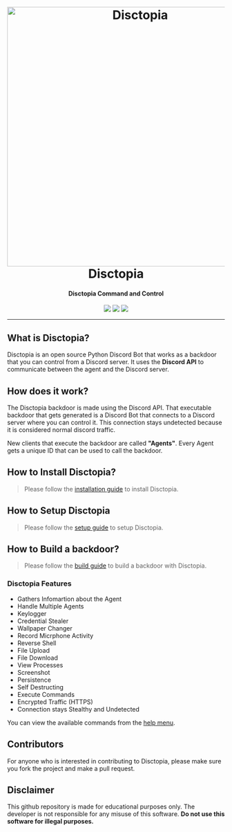 <h1 align="center">
  <br>
  <a href="https://github.com/3ct0s/"><img src="https://i.ibb.co/K0RqpVb/disctopia.png" width=600 weigth=500 alt="Disctopia"></a>
  <br>
  Disctopia
  <br>
</h1>

<h4 align="center">Disctopia Command and Control</h4>

<p align="center">
    <img src="https://img.shields.io/badge/Backdoor_Platform-Windows-blue">
    <img src="https://img.shields.io/badge/Version-1.2.0-blue">
    <img src="https://img.shields.io/badge/Python-3.8.9-blue">
</p>

---

## What is Disctopia?

Disctopia is an open source Python Discord Bot that works as a backdoor that you can control from a Discord server. It uses the **Discord API** to communicate between the agent and the Discord server.

## How does it work?

The Disctopia backdoor is made using the Discord API. That executable backdoor that gets generated is a Discord Bot that connects to a Discord server where you can control it. 
This connection stays undetected because it is considered normal discord traffic.

New clients that execute the backdoor are called **"Agents"**. Every Agent gets a unique ID that can be used to call the backdoor.

## How to Install Disctopia?

> Please follow the [installation guide](https://github.com/3ct0s/disctopia-c2/wiki/Installation-Guide) to install Disctopia.

## How to Setup Disctopia

> Please follow the [setup guide](https://github.com/3ct0s/disctopia-c2/wiki/Setup-Guide) to setup Disctopia.

## How to Build a backdoor?

> Please follow the [build guide](https://github.com/3ct0s/disctopia-c2/wiki/Build-Guide) to build a backdoor with Disctopia.

### Disctopia Features

- Gathers Infomartion about the Agent
- Handle Multiple Agents
- Keylogger
- Credential Stealer
- Wallpaper Changer
- Record Micrphone Activity
- Reverse Shell
- File Upload
- File Download
- View Processes
- Screenshot
- Persistence
- Self Destructing
- Execute Commands
- Encrypted Traffic (HTTPS)
- Connection stays Stealthy and Undetected

You can view the available commands from the [help menu](https://github.com/3ct0s/disctopia-c2/wiki/Disctopia-Help-Command).

## Contributors
For anyone who is interested in contributing to Disctopia, please make sure you fork the project and make a pull request.
## Disclaimer

This github repository is made for educational purposes only. The developer is not responsible for any misuse of this software. **Do not use this software for illegal purposes.**
